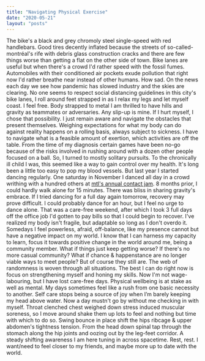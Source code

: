 ```yaml
---
title: "Navigating Physical Exercise"
date: "2020-05-21"
layout: "posts"
---
```


The bike's a black and grey chromoly steel single-speed with red handlebars. Good tires decently inflated because the streets of so-called-montréal's rife with debris glass construction cracks and there are few things worse than getting a flat on the other side of town. Bike lanes are useful but when there's a crowd I'd rather speed with the fossil fumes. Automobiles with their conditioned air pockets exude pollution that right now I'd rather breathe near instead of other humans. How sad. On the news each day we see how pandemic has slowed industry and the skies are clearing. No one seems to respect social distancing guidelines in this city's bike lanes, I roll around feet strapped in as I relax my legs and let myself coast. I feel free. Body strapped to metal I am thrilled to have hills and gravity as teammates or adversaries. Any slip-up is mine. If I hurt myself, I chose that possibility. I just remain aware and navigate the obstacles that present themselves. Weighing expectations for what my body can do against reality happens on a rolling basis, always subject to sickness. I have to navigate what is a feasible amount of exertion, which activities are off the table. From the time of my diagnosis certain games have been no-go because of the risks involved in rushing around with a dozen other people focused on a ball. So, I turned to mostly solitary pursuits. To the chronically ill child I was, this seemed like a way to gain control over my health. It's long been a little too easy to pop my blood vessels. But last year I started dancing regularly. One saturday in November I danced all day in a crowd writhing with a hundred others at [mtl's annual contact jam](http://contactimpro.org/?-Jam-annuel-&lang=fr). 8 months prior, I could hardly walk alone for 15 minutes. There was bliss in sharing gravity's embrace. If I tried dancing for a full day again tomorrow, recovery may prove difficult. I could probably dance for an hour, but I feel no urge to dance alone. That was a care-free weekend, after which I took 3 full days off the office job I'd gotten to pay bills so that I could begin to recover. I've realized my body isn't fragile, but adaptable so long as I don't overdo it. Somedays I feel powerless, afraid, off-balance, like my presence cannot but have a negative impact on my world. I know that I can harness my capacity to learn, focus it towards positive change in the world around me, being a community member. What if things just keep getting worse? If there's no more casual community? What if chance & happenstance are no longer viable ways to meet people? But of course they still are. The web of randomness is woven through all situations. The best I can do right now is focus on strengthening myself and honing my skills. Now I'm not wage-labouring, but I have lost care-free days. Physical wellbeing is at stake as well as mental. My days sometimes feel like a rush from one basic necessity to another. Self care stops being a source of joy when I’m barely keeping my head above water. Now a day mustn't go by without me checking in with myself. Throat clenched chest weighed down stress induced muscular soreness, so I move around shake them up lots to feel and nothing but time with which to do so. Swing bounce in place shift the hips ribcage & upper abdomen's tightness tension. From the head down spinal tap through the stomach along the hip joints and oozing out by the leg-feet corridor. A steady shifting awareness I am here tuning in across spacetime. Rest, rest. I want/need to feel closer to my friends, and maybe more up to date with the world.
